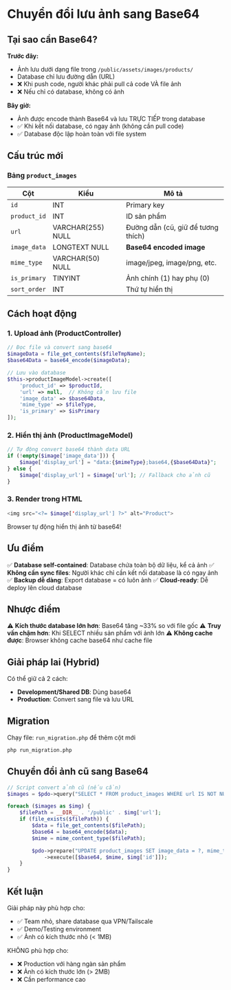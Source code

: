 # Chuyển đổi lưu ảnh sang Base64

## Tại sao cần Base64?

**Trước đây:**

- Ảnh lưu dưới dạng file trong `/public/assets/images/products/`
- Database chỉ lưu đường dẫn (URL)
- ❌ Khi push code, người khác phải pull cả code VÀ file ảnh
- ❌ Nếu chỉ có database, không có ảnh

**Bây giờ:**

- Ảnh được encode thành Base64 và lưu TRỰC TIẾP trong database
- ✅ Khi kết nối database, có ngay ảnh (không cần pull code)
- ✅ Database độc lập hoàn toàn với file system

## Cấu trúc mới

### Bảng `product_images`

| Cột          | Kiểu              | Mô tả                              |
| ------------ | ----------------- | ---------------------------------- |
| `id`         | INT               | Primary key                        |
| `product_id` | INT               | ID sản phẩm                        |
| `url`        | VARCHAR(255) NULL | Đường dẫn (cũ, giữ để tương thích) |
| `image_data` | LONGTEXT NULL     | **Base64 encoded image**           |
| `mime_type`  | VARCHAR(50) NULL  | image/jpeg, image/png, etc.        |
| `is_primary` | TINYINT           | Ảnh chính (1) hay phụ (0)          |
| `sort_order` | INT               | Thứ tự hiển thị                    |

## Cách hoạt động

### 1. Upload ảnh (ProductController)

```php
// Đọc file và convert sang base64
$imageData = file_get_contents($fileTmpName);
$base64Data = base64_encode($imageData);

// Lưu vào database
$this->productImageModel->create([
    'product_id' => $productId,
    'url' => null,  // Không cần lưu file
    'image_data' => $base64Data,
    'mime_type' => $fileType,
    'is_primary' => $isPrimary
]);
```

### 2. Hiển thị ảnh (ProductImageModel)

```php
// Tự động convert base64 thành data URL
if (!empty($image['image_data'])) {
    $image['display_url'] = "data:{$mimeType};base64,{$base64Data}";
} else {
    $image['display_url'] = $image['url']; // Fallback cho ảnh cũ
}
```

### 3. Render trong HTML

```php
<img src="<?= $image['display_url'] ?>" alt="Product">
```

Browser tự động hiển thị ảnh từ base64!

## Ưu điểm

✅ **Database self-contained**: Database chứa toàn bộ dữ liệu, kể cả ảnh
✅ **Không cần sync files**: Người khác chỉ cần kết nối database là có ngay ảnh
✅ **Backup dễ dàng**: Export database = có luôn ảnh
✅ **Cloud-ready**: Dễ deploy lên cloud database

## Nhược điểm

⚠️ **Kích thước database lớn hơn**: Base64 tăng ~33% so với file gốc
⚠️ **Truy vấn chậm hơn**: Khi SELECT nhiều sản phẩm với ảnh lớn
⚠️ **Không cache được**: Browser không cache base64 như cache file

## Giải pháp lai (Hybrid)

Có thể giữ cả 2 cách:

- **Development/Shared DB**: Dùng base64
- **Production**: Convert sang file và lưu URL

## Migration

Chạy file: `run_migration.php` để thêm cột mới

```bash
php run_migration.php
```

## Chuyển đổi ảnh cũ sang Base64

```php
// Script convert ảnh cũ (nếu cần)
$images = $pdo->query("SELECT * FROM product_images WHERE url IS NOT NULL AND image_data IS NULL");

foreach ($images as $img) {
    $filePath = __DIR__ . '/public' . $img['url'];
    if (file_exists($filePath)) {
        $data = file_get_contents($filePath);
        $base64 = base64_encode($data);
        $mime = mime_content_type($filePath);

        $pdo->prepare("UPDATE product_images SET image_data = ?, mime_type = ? WHERE id = ?")
            ->execute([$base64, $mime, $img['id']]);
    }
}
```

## Kết luận

Giải pháp này phù hợp cho:

- ✅ Team nhỏ, share database qua VPN/Tailscale
- ✅ Demo/Testing environment
- ✅ Ảnh có kích thước nhỏ (< 1MB)

KHÔNG phù hợp cho:

- ❌ Production với hàng ngàn sản phẩm
- ❌ Ảnh có kích thước lớn (> 2MB)
- ❌ Cần performance cao
